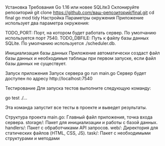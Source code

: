 Установка
Требования
Go 1.16 или новее
SQLite3
Склонируйте репозиторий
git clone https://github.com/ваш-репозиторий/final.git
cd final
go mod tidy
Настройка
Параметры окружения
Приложение использует два параметра окружения:

TODO_PORT: Порт, на котором будет работать сервер. По умолчанию используется порт 7540. TODO_DBFILE: Путь к файлу базы данных SQLite. По умолчанию используется ./scheduler.db.

Инициализация базы данных
Приложение автоматически создаст файл базы данных и необходимые таблицы при первом запуске, если файл базы данных не существует.

Запуск приложения
Запуск сервера
go run main.go
Сервер будет доступен по адресу http://localhost:7540

Тестирование
Для запуска тестов выполните следующую команду:

go test ./...

Эта команда запустит все тесты в проекте и выведет результаты.

Структура проекта
main.go: Главный файл приложения, точка входа сервера.
storage/: Пакет для инициализации и работы с базой данных.
handlers/: Пакет с обработчиками API запросов.
web/: Директория для статических файлов (HTML, CSS, JS).
task/: Пакет с необходимыми структурами и методами